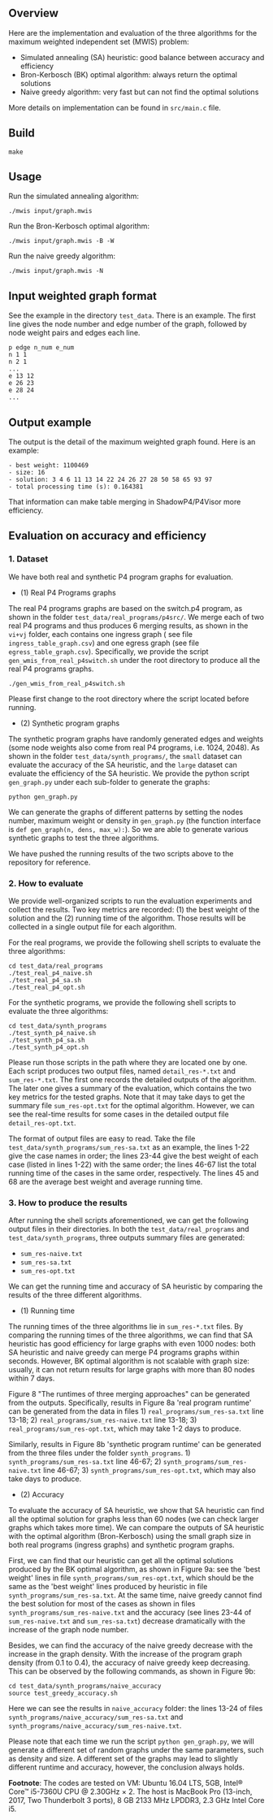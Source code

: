 ## Overview
Here are the implementation and evaluation of the three algorithms for the maximum weighted independent set (MWIS) problem:
- Simulated annealing (SA) heuristic: good balance between accuracy and efficiency
- Bron-Kerbosch (BK) optimal algorithm: always return the optimal solutions
- Naive greedy algorithm: very fast but can not find the optimal solutions

More details on implementation can be found in `src/main.c` file.

## Build
```
make
```

## Usage
Run the simulated annealing algorithm:
```
./mwis input/graph.mwis
```

Run the Bron-Kerbosch optimal algorithm:
```
./mwis input/graph.mwis -B -W
```

Run the naive greedy algorithm:
```
./mwis input/graph.mwis -N
```

## Input weighted graph format

See the example in the directory `test_data`. There is an example. The first line gives the node number and edge number of the graph, followed by node weight pairs and edges each line.
```
p edge n_num e_num
n 1 1
n 2 1
...
e 13 12
e 26 23
e 28 24
...
```

## Output example 
The output is the detail of the maximum weighted graph found. Here is an example:
```
- best weight: 1100469
- size: 16
- solution: 3 4 6 11 13 14 22 24 26 27 28 50 58 65 93 97
- total processing time (s): 0.164381
```
That information can make table merging in ShadowP4/P4Visor more efficiency.


## Evaluation on accuracy and efficiency

### 1. Dataset

We have both real and synthetic P4 program graphs for evaluation.

- (1) Real P4 Programs graphs

The real P4 programs graphs are based on the switch.p4 program, as shown in the folder `test_data/real_programs/p4src/`. We merge each of two real P4 programs and thus produces 6 merging results, as shown in the `vi+vj` folder, each contains one ingress graph ( see file `ingress_table_graph.csv`) and one egress graph (see file `egress_table_graph.csv`). Specifically, we provide the script `gen_wmis_from_real_p4switch.sh` under the root directory to produce all the real P4 programs graphs. 
```
./gen_wmis_from_real_p4switch.sh
```
Please first change to the root directory where the script located before running.


- (2) Synthetic program graphs

The synthetic program graphs have randomly generated edges and weights (some node weights also come from real P4 programs, i.e. 1024, 2048). As shown in the folder `test_data/synth_programs/`, the `small` dataset can evaluate the accuracy of the SA heuristic, and the `large` dataset can evaluate the efficiency of the SA heuristic. We provide the python script `gen_graph.py` under each sub-folder to generate the graphs:
```
python gen_graph.py
```
We can generate the graphs of different patterns by setting the nodes number, maximum weight or density in `gen_graph.py` (the function interface is `def gen_graph(n, dens, max_w):`). So we are able to generate various synthetic graphs to test the three algorithms.

We have pushed the running results of the two scripts above to the repository for reference.



### 2. How to evaluate

We provide well-organized scripts to run the evaluation experiments and collect the results. Two key metrics are recorded: (1) the best weight of the solution and the (2) running time of the algorithm. Those results will be collected in a single output file for each algorithm.

For the real programs, we provide the following shell scripts to evaluate the three algorithms:
```
cd test_data/real_programs
./test_real_p4_naive.sh
./test_real_p4_sa.sh
./test_real_p4_opt.sh
```

  
For the synthetic programs, we provide the following shell scripts to evaluate the three algorithms:
```
cd test_data/synth_programs
./test_synth_p4_naive.sh
./test_synth_p4_sa.sh
./test_synth_p4_opt.sh
```

Please run those scripts in the path where they are located one by one. Each script produces two output files, named `detail_res-*.txt` and `sum_res-*.txt`. The first one records the detailed outputs of the algorithm. The later one gives a summary of the evaluation, which contains the two key metrics for the tested graphs. Note that it may take days to get the summary file `sum_res-opt.txt` for the optimal algorithm. However, we can see the real-time results for some cases in the detailed output file `detail_res-opt.txt`.

The format of output files are easy to read. Take the file `test_data/synth_programs/sum_res-sa.txt` as an example, the lines 1-22 give the case names in order; the lines 23-44 give the best weight of each case (listed in lines 1-22) with the same order; the lines 46-67 list the total running time of the cases in the same order, respectively. The lines 45 and 68 are the average best weight and average running time.


### 3. How to produce the results

After running the shell scripts aforementioned, we can get the following output files in their directories. In both the `test_data/real_programs` and `test_data/synth_programs`, three outputs summary files are generated:
- `sum_res-naive.txt`
- `sum_res-sa.txt`
- `sum_res-opt.txt`

We can get the running time and accuracy of SA heuristic by comparing the results of the three different algorithms. 

- (1) Running time

The running times of the three algorithms lie in `sum_res-*.txt` files. By comparing the running times of the three algorithms, we can find that SA heuristic has good efficiency for large graphs with even 1000 nodes: both SA heuristic and naive greedy can merge P4 programs graphs within seconds. However, BK optimal algorithm is not scalable with graph size: usually, it can not return results for large graphs with more than 80 nodes within 7 days.

Figure 8 "The runtimes of three merging approaches" can be generated from the outputs. Specifically, results in Figure 8a 'real program runtime' can be generated from the data in files 1) `real_programs/sum_res-sa.txt` line 13-18; 2) `real_programs/sum_res-naive.txt` line 13-18; 3) `real_programs/sum_res-opt.txt`, which may take 1-2 days to produce. 

Similarly, results in Figure 8b 'synthetic program runtime' can be generated from the three files under the folder `synth_programs`. 1) `synth_programs/sum_res-sa.txt` line 46-67; 2) `synth_programs/sum_res-naive.txt` line 46-67; 3) `synth_programs/sum_res-opt.txt`, which may also take days to produce. 


- (2) Accuracy

To evaluate the accuracy of SA heuristic, we show that SA heuristic can find all the optimal solution for graphs less than 60 nodes (we can check larger graphs which takes more time). We can compare the outputs of SA heuristic with the optimal algorithm (Bron-Kerbosch) using the small graph size in both real programs (ingress graphs) and synthetic program graphs. 

First, we can find that our heuristic can get all the optimal solutions produced by the BK optimal algorithm, as shown in Figure 9a: see the 'best weight' lines in file `synth_programs/sum_res-opt.txt`, which should be the same as the 'best weight' lines produced by heuristic in file `synth_programs/sum_res-sa.txt`. At the same time, naive greedy cannot find the best solution for most of the cases as shown in files `synth_programs/sum_res-naive.txt` and the accuracy (see lines 23-44 of `sum_res-naive.txt` and `sum_res-sa.txt`) decrease dramatically with the increase of the graph node number.

Besides, we can find the accuracy of the naive greedy decrease with the increase in the graph density. With the increase of the program graph density (from 0.1 to 0.4), the accuracy of naive greedy keep decreasing. This can be observed by the following commands, as shown in Figure 9b: 
```
cd test_data/synth_programs/naive_accuracy
source test_greedy_accuracy.sh
``` 
Here we can see the results in `naive_accuracy` folder: the lines 13-24 of files `synth_programs/naive_accuracy/sum_res-sa.txt` and `synth_programs/naive_accuracy/sum_res-naive.txt`. 

Please note that each time we run the script `python gen_graph.py`, we will generate a different set of random graphs under the same parameters, such as density and size. A different set of the graphs may lead to slightly different runtime and accuracy, however, the conclusion always holds.



**Footnote**: The codes are tested on VM: Ubuntu 16.04 LTS, 5GB, Intel® Core™ i5-7360U CPU @ 2.30GHz × 2. The host is MacBook Pro (13-inch, 2017, Two Thunderbolt 3 ports), 8 GB 2133 MHz LPDDR3, 2.3 GHz Intel Core i5.
